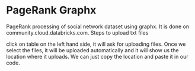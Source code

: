 PageRank Graphx
========================

PageRank processing of social network dataset using graphx. It is done on community.cloud.databricks.com. Steps to upload txt files

click on table on the left hand side, it will ask for uploading files. Once we select the files, it will be uploaded automatically and it will show us the location where it uploads. We can just copy the location and paste it in our code.


